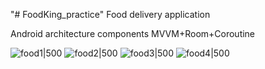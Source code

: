 "# FoodKing_practice" 
Food delivery application

Android architecture components MVVM+Room+Coroutine

![food1|500](https://user-images.githubusercontent.com/48098587/215229568-f370d271-f514-49b5-9f3e-f4c2fbcd27b9.png=250x250)
![food2|500](https://user-images.githubusercontent.com/48098587/215229571-0d5a00d0-7ff5-4452-b2b6-92c6090a953b.png=250x250)
![food3|500](https://user-images.githubusercontent.com/48098587/215229574-74a79b11-3688-4aa7-a3ea-990daf29567f.png=250x250)
![food4|500](https://user-images.githubusercontent.com/48098587/215229579-6581bac7-7808-4739-8d11-86088f07c3a3.png=250x250)
